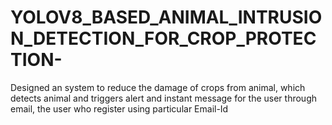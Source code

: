 # YOLOV8_BASED_ANIMAL_INTRUSION_DETECTION_FOR_CROP_PROTECTION-
Designed an system to reduce the damage of crops from animal, which detects animal and triggers alert and instant message for the user through email, the user who register using particular Email-Id 

